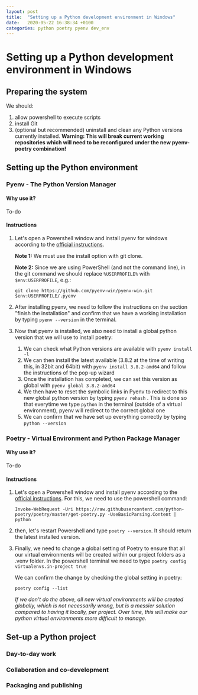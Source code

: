 ```yaml
---
layout: post
title:  "Setting up a Python development environment in Windows"
date:   2020-05-22 16:38:34 +0100
categories: python poetry pyenv dev_env
---
```

# Setting up a Python development environment in Windows

## Preparing the system

We should:
1. allow powershell to execute scripts
2. install Git
3. (optional but recommended) uninstall and clean any Python versions currently installed. **Warning: This will break current working repositories which will need to be reconfigured under the new pyenv-poetry combination!**

## Setting up the Python environment

### Pyenv - The Python Version Manager

#### Why use it?

To-do

#### Instructions

1. Let's open a Powershell window and install pyenv for windows according to the [official instructions](https://github.com/pyenv-win/pyenv-win). 

    **Note 1:** We must use the install option with git clone. 

    **Note 2:** Since we are using PowerShell (and not the command line), in the git command we should replace `%USERPROFILE%` with `$env:USERPROFILE`, e.g.: 

    ```
    git clone https://github.com/pyenv-win/pyenv-win.git $env:USERPROFILE/.pyenv
    ```

1. After installing pyenv, we need to follow the instructions on the section "finish the installation" and confirm that we have a working installation by typing ```pyenv --version``` in the terminal.

1. Now that pyenv is installed, we also need to install a global python version that we will use to install poetry:
    1. We can check what Python versions are available with ```pyenv install -l```
    2. We can then install the latest available (3.8.2 at the time of writing this, in 32bit and 64bit) with ```pyenv install 3.8.2-amd64``` and follow the instructions of the pop-up wizard
    3. Once the installation has completed, we can set this version as global with ```pyenv global 3.8.2-amd64```
    4. We then have to reset the symbolic links in Pyenv to redirect to this new global python version by typing ```pyenv rehash``` . This is done so that everytime we type `python` in the terminal (outside of a virtual environment), pyenv will redirect to the correct global one
    5. We can confirm that we have set up everything correctly by typing ```python --version```

### Poetry - Virtual Environment and Python Package Manager

#### Why use it?

To-do

#### Instructions

1. Let's open a Powershell window and install pyenv according to the [official instructions](https://python-poetry.org/docs/). For this, we need to use the powershell command: 

    ```
    Invoke-WebRequest -Uri https://raw.githubusercontent.com/python-poetry/poetry/master/get-poetry.py -UseBasicParsing.Content | python
    ```

1. then, let's restart Powershell and type ``poetry --version``. It should return the latest installed version.

1. Finally, we need to change a global setting of Poetry to ensure that all our virtual environments will be created within our project folders as a .venv folder. In the powershell terminal we need to type ```poetry config virtualenvs.in-project true```

    We can confirm the change by checking the global setting in poetry:

    ```poetry config --list```

    *If we don't do the above, all new virtual environments will be created globally, which is not necessarily wrong, but is a messier solution compared to having it locally, per project. Over time, this will make our python virtual environments more difficult to manage.*

## Set-up a Python project




### Day-to-day work
### Collaboration and co-development
### Packaging and publishing
